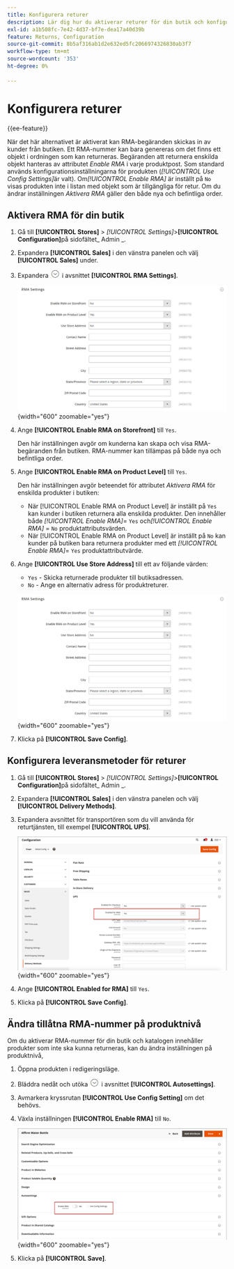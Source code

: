```yaml
---
title: Konfigurera returer
description: Lär dig hur du aktiverar returer för din butik och konfigurerar de leveransmetoder som stöds.
exl-id: a1b508fc-7e42-4d37-bf7e-dea17a40d39b
feature: Returns, Configuration
source-git-commit: 8b5af316ab1d2e632ed5fc2066974326830ab3f7
workflow-type: tm+mt
source-wordcount: '353'
ht-degree: 0%

---
```


# Konfigurera returer

{{ee-feature}}

När det här alternativet är aktiverat kan RMA-begäranden skickas in av kunder från butiken. Ett RMA-nummer kan bara genereras om det finns ett objekt i ordningen som kan returneras. Begäranden att returnera enskilda objekt hanteras av attributet _Enable RMA_ i varje produktpost. Som standard används konfigurationsinställningarna för produkten (_[!UICONTROL Use Config Settings]_&#x200B;är valt). Om&#x200B;_[!UICONTROL Enable RMA]_ är inställt på `No` visas produkten inte i listan med objekt som är tillgängliga för retur. Om du ändrar inställningen _Aktivera RMA_ gäller den både nya och befintliga order.

## Aktivera RMA för din butik

1. Gå till **[!UICONTROL Stores]** > _[!UICONTROL Settings]_>**[!UICONTROL Configuration]**&#x200B;på sidofältet_ Admin _.

1. Expandera **[!UICONTROL Sales]** i den vänstra panelen och välj **[!UICONTROL Sales]** under.

1. Expandera ![Expansionsväljaren](../assets/icon-display-expand.png) i avsnittet **[!UICONTROL RMA Settings]**.

   ![RMA-inställningar](../configuration-reference/sales/assets/sales-rma-settings.png){width="600" zoomable="yes"}

1. Ange **[!UICONTROL Enable RMA on Storefront]** till `Yes`.

   Den här inställningen avgör om kunderna kan skapa och visa RMA-begäranden från butiken. RMA-nummer kan tillämpas på både nya och befintliga order.

1. Ange **[!UICONTROL Enable RMA on Product Level]** till `Yes`.

   Den här inställningen avgör beteendet för attributet _Aktivera RMA_ för enskilda produkter i butiken:

   - När [!UICONTROL Enable RMA on Product Level] är inställt på `Yes` kan kunder i butiken returnera alla enskilda produkter. Den innehåller både _[!UICONTROL Enable RMA]_= `Yes` och&#x200B;_[!UICONTROL Enable RMA]_ = `No` produktattributsvärden.
   - När [!UICONTROL Enable RMA on Product Level] är inställt på `No` kan kunder på butiken bara returnera produkter med ett _[!UICONTROL Enable RMA]_= `Yes` produktattributvärde.

1. Ange **[!UICONTROL Use Store Address]** till ett av följande värden:

   - `Yes` - Skicka returnerade produkter till butiksadressen.
   - `No` - Ange en alternativ adress för produktreturer.

   ![RMA-inställningar med alternativ adress](../configuration-reference/sales/assets/sales-rma-settings.png){width="600" zoomable="yes"}

1. Klicka på **[!UICONTROL Save Config]**.

## Konfigurera leveransmetoder för returer

1. Gå till **[!UICONTROL Stores]** > _[!UICONTROL Settings]_>**[!UICONTROL Configuration]**&#x200B;på sidofältet_ Admin _.

1. Expandera **[!UICONTROL Sales]** i den vänstra panelen och välj **[!UICONTROL Delivery Methods]**.

1. Expandera avsnittet för transportören som du vill använda för returtjänsten, till exempel **[!UICONTROL UPS]**.

   ![Aktivera RMA-tjänsten för transportföretaget](./assets/rma-delivery-method.png){width="600" zoomable="yes"}

1. Ange **[!UICONTROL Enabled for RMA]** till `Yes`.

1. Klicka på **[!UICONTROL Save Config]**.

## Ändra tillåtna RMA-nummer på produktnivå

Om du aktiverar RMA-nummer för din butik och katalogen innehåller produkter som inte ska kunna returneras, kan du ändra inställningen på produktnivå,

1. Öppna produkten i redigeringsläge.

1. Bläddra nedåt och utöka ![Expansionsväljaren](../assets/icon-display-expand.png) i avsnittet **[!UICONTROL Autosettings]**.

1. Avmarkera kryssrutan **[!UICONTROL Use Config Setting]** om det behövs.

1. Växla inställningen **[!UICONTROL Enable RMA]** till `No`.

   ![Inaktivera RMA för en produkt](./assets/product-advanced-autosettings-enable-rma.png){width="600" zoomable="yes"}

1. Klicka på **[!UICONTROL Save]**.

